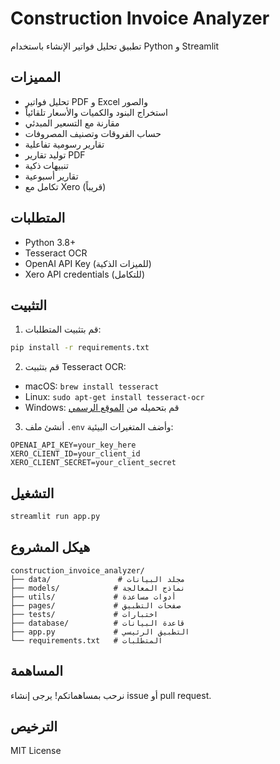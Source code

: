 # Construction Invoice Analyzer

تطبيق تحليل فواتير الإنشاء باستخدام Python و Streamlit

## المميزات
- تحليل فواتير PDF و Excel والصور
- استخراج البنود والكميات والأسعار تلقائياً
- مقارنة مع التسعير المبدئي
- حساب الفروقات وتصنيف المصروفات
- تقارير رسومية تفاعلية
- توليد تقارير PDF
- تنبيهات ذكية
- تقارير أسبوعية
- تكامل مع Xero (قريباً)

## المتطلبات
- Python 3.8+
- Tesseract OCR
- OpenAI API Key (للميزات الذكية)
- Xero API credentials (للتكامل)

## التثبيت
1. قم بتثبيت المتطلبات:
```bash
pip install -r requirements.txt
```

2. قم بتثبيت Tesseract OCR:
- macOS: `brew install tesseract`
- Linux: `sudo apt-get install tesseract-ocr`
- Windows: قم بتحميله من [الموقع الرسمي](https://github.com/UB-Mannheim/tesseract/wiki)

3. أنشئ ملف `.env` وأضف المتغيرات البيئية:
```
OPENAI_API_KEY=your_key_here
XERO_CLIENT_ID=your_client_id
XERO_CLIENT_SECRET=your_client_secret
```

## التشغيل
```bash
streamlit run app.py
```

## هيكل المشروع
```
construction_invoice_analyzer/
├── data/               # مجلد البيانات
├── models/            # نماذج المعالجة
├── utils/             # أدوات مساعدة
├── pages/             # صفحات التطبيق
├── tests/             # اختبارات
├── database/          # قاعدة البيانات
├── app.py             # التطبيق الرئيسي
└── requirements.txt   # المتطلبات
```

## المساهمة
نرحب بمساهماتكم! يرجى إنشاء issue أو pull request.

## الترخيص
MIT License 